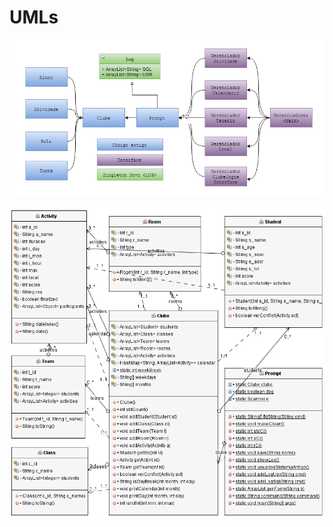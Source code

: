 # UMLs
![Image Poster1](https://raw.githubusercontent.com/CrashLaker/clube-COO/master/poster.jpg)

![Image Poster2](https://raw.githubusercontent.com/CrashLaker/clube-COO/master/poster2.jpg)

